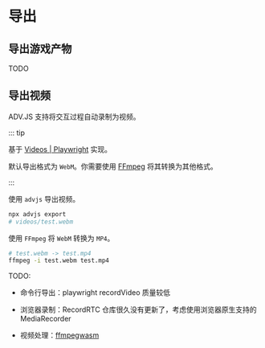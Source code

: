# 导出

## 导出游戏产物

TODO

<!--  -->

## 导出视频

ADV.JS 支持将交互过程自动录制为视频。

::: tip

基于 [Videos | Playwright](https://playwright.dev/docs/videos#record-video) 实现。

默认导出格式为 `WebM`。你需要使用 [FFmpeg](https://ffmpeg.org/) 将其转换为其他格式。

:::

使用 `advjs` 导出视频。

```bash
npx advjs export
# videos/test.webm
```

使用 `FFmpeg` 将 `WebM` 转换为 `MP4`。

```bash
# test.webm -> test.mp4
ffmpeg -i test.webm test.mp4
```

TODO:

- 命令行导出：playwright recordVideo 质量较低
- 浏览器录制：RecordRTC 仓库很久没有更新了，考虑使用浏览器原生支持的 MediaRecorder

- 视频处理：[ffmpegwasm](https://github.com/ffmpegwasm/ffmpeg.wasm)

